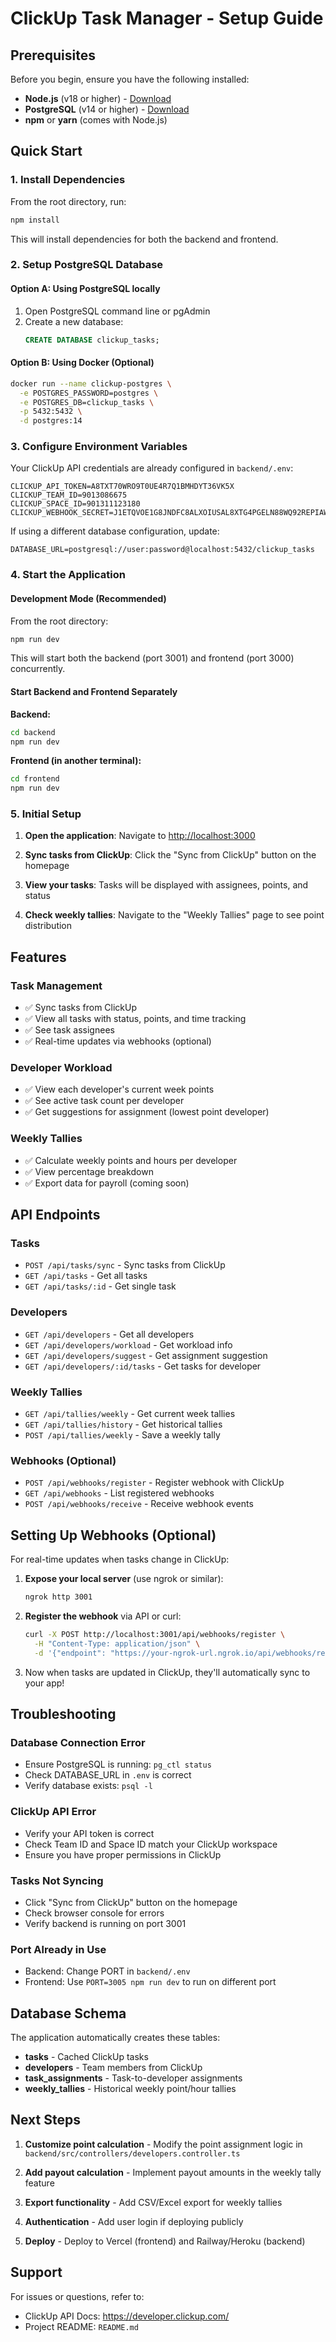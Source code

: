 # ClickUp Task Manager - Setup Guide

## Prerequisites

Before you begin, ensure you have the following installed:

- **Node.js** (v18 or higher) - [Download](https://nodejs.org/)
- **PostgreSQL** (v14 or higher) - [Download](https://www.postgresql.org/download/)
- **npm** or **yarn** (comes with Node.js)

## Quick Start

### 1. Install Dependencies

From the root directory, run:

```bash
npm install
```

This will install dependencies for both the backend and frontend.

### 2. Setup PostgreSQL Database

#### Option A: Using PostgreSQL locally

1. Open PostgreSQL command line or pgAdmin
2. Create a new database:
   ```sql
   CREATE DATABASE clickup_tasks;
   ```

#### Option B: Using Docker (Optional)

```bash
docker run --name clickup-postgres \
  -e POSTGRES_PASSWORD=postgres \
  -e POSTGRES_DB=clickup_tasks \
  -p 5432:5432 \
  -d postgres:14
```

### 3. Configure Environment Variables

Your ClickUp API credentials are already configured in `backend/.env`:

```env
CLICKUP_API_TOKEN=A8TXT70WRO9T0UE4R7Q1BMHDYT36VK5X
CLICKUP_TEAM_ID=9013086675
CLICKUP_SPACE_ID=901311123180
CLICKUP_WEBHOOK_SECRET=J1ETQVOE1G8JNDFC8ALXOIUSAL8XTG4PGELN88WQ92REPIAW104GZPRLVWIKFFU8
```

If using a different database configuration, update:

```env
DATABASE_URL=postgresql://user:password@localhost:5432/clickup_tasks
```

### 4. Start the Application

#### Development Mode (Recommended)

From the root directory:

```bash
npm run dev
```

This will start both the backend (port 3001) and frontend (port 3000) concurrently.

#### Start Backend and Frontend Separately

**Backend:**
```bash
cd backend
npm run dev
```

**Frontend (in another terminal):**
```bash
cd frontend
npm run dev
```

### 5. Initial Setup

1. **Open the application**: Navigate to [http://localhost:3000](http://localhost:3000)

2. **Sync tasks from ClickUp**: Click the "Sync from ClickUp" button on the homepage

3. **View your tasks**: Tasks will be displayed with assignees, points, and status

4. **Check weekly tallies**: Navigate to the "Weekly Tallies" page to see point distribution

## Features

### Task Management
- ✅ Sync tasks from ClickUp
- ✅ View all tasks with status, points, and time tracking
- ✅ See task assignees
- ✅ Real-time updates via webhooks (optional)

### Developer Workload
- ✅ View each developer's current week points
- ✅ See active task count per developer
- ✅ Get suggestions for assignment (lowest point developer)

### Weekly Tallies
- ✅ Calculate weekly points and hours per developer
- ✅ View percentage breakdown
- ✅ Export data for payroll (coming soon)

## API Endpoints

### Tasks
- `POST /api/tasks/sync` - Sync tasks from ClickUp
- `GET /api/tasks` - Get all tasks
- `GET /api/tasks/:id` - Get single task

### Developers
- `GET /api/developers` - Get all developers
- `GET /api/developers/workload` - Get workload info
- `GET /api/developers/suggest` - Get assignment suggestion
- `GET /api/developers/:id/tasks` - Get tasks for developer

### Weekly Tallies
- `GET /api/tallies/weekly` - Get current week tallies
- `GET /api/tallies/history` - Get historical tallies
- `POST /api/tallies/weekly` - Save a weekly tally

### Webhooks (Optional)
- `POST /api/webhooks/register` - Register webhook with ClickUp
- `GET /api/webhooks` - List registered webhooks
- `POST /api/webhooks/receive` - Receive webhook events

## Setting Up Webhooks (Optional)

For real-time updates when tasks change in ClickUp:

1. **Expose your local server** (use ngrok or similar):
   ```bash
   ngrok http 3001
   ```

2. **Register the webhook** via API or curl:
   ```bash
   curl -X POST http://localhost:3001/api/webhooks/register \
     -H "Content-Type: application/json" \
     -d '{"endpoint": "https://your-ngrok-url.ngrok.io/api/webhooks/receive"}'
   ```

3. Now when tasks are updated in ClickUp, they'll automatically sync to your app!

## Troubleshooting

### Database Connection Error
- Ensure PostgreSQL is running: `pg_ctl status`
- Check DATABASE_URL in `.env` is correct
- Verify database exists: `psql -l`

### ClickUp API Error
- Verify your API token is correct
- Check Team ID and Space ID match your ClickUp workspace
- Ensure you have proper permissions in ClickUp

### Tasks Not Syncing
- Click "Sync from ClickUp" button on the homepage
- Check browser console for errors
- Verify backend is running on port 3001

### Port Already in Use
- Backend: Change PORT in `backend/.env`
- Frontend: Use `PORT=3005 npm run dev` to run on different port

## Database Schema

The application automatically creates these tables:

- **tasks** - Cached ClickUp tasks
- **developers** - Team members from ClickUp
- **task_assignments** - Task-to-developer assignments
- **weekly_tallies** - Historical weekly point/hour tallies

## Next Steps

1. **Customize point calculation** - Modify the point assignment logic in `backend/src/controllers/developers.controller.ts`

2. **Add payout calculation** - Implement payout amounts in the weekly tally feature

3. **Export functionality** - Add CSV/Excel export for weekly tallies

4. **Authentication** - Add user login if deploying publicly

5. **Deploy** - Deploy to Vercel (frontend) and Railway/Heroku (backend)

## Support

For issues or questions, refer to:
- ClickUp API Docs: https://developer.clickup.com/
- Project README: `README.md`

